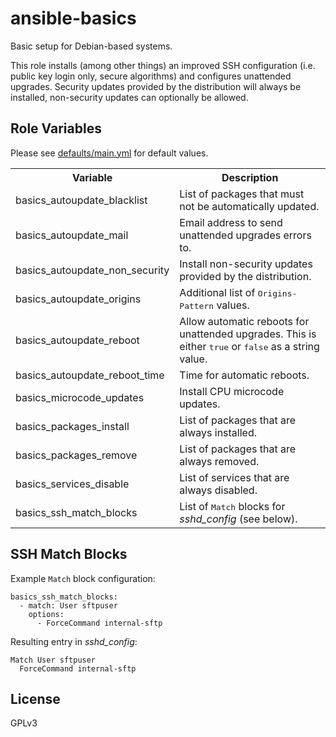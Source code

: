 ansible-basics
==============

Basic setup for Debian-based systems.

This role installs (among other things) an improved SSH configuration
(i.e. public key login only, secure algorithms) and configures unattended
upgrades. Security updates provided by the distribution will always be
installed, non-security updates can optionally be allowed.

Role Variables
--------------

Please see [defaults/main.yml](defaults/main.yml) for default values.

<table>
<tr>
  <th>Variable</th>
  <th>Description</th>
</tr>
<tr>
  <td>basics_autoupdate_blacklist</td>
  <td>List of packages that must not be automatically updated.</td>
</tr>
<tr>
  <td>basics_autoupdate_mail</td>
  <td>Email address to send unattended upgrades errors to.</td>
</tr>
<tr>
  <td>basics_autoupdate_non_security</td>
  <td>Install non-security updates provided by the distribution.</td>
</tr>
<tr>
  <td>basics_autoupdate_origins</td>
  <td>Additional list of <tt>Origins-Pattern</tt> values.</td>
</tr>
<tr>
  <td>basics_autoupdate_reboot</td>
  <td>
    Allow automatic reboots for unattended upgrades.
    This is either <tt>true</tt> or <tt>false</tt> as a string value.
  </td>
</tr>
<tr>
  <td>basics_autoupdate_reboot_time</td>
  <td>Time for automatic reboots.</td>
</tr>
<tr>
  <td>basics_microcode_updates</td>
  <td>Install CPU microcode updates.</td>
</tr>
<tr>
  <td>basics_packages_install</td>
  <td>List of packages that are always installed.</td>
</tr>
<tr>
  <td>basics_packages_remove</td>
  <td>List of packages that are always removed.</td>
</tr>
<tr>
  <td>basics_services_disable</td>
  <td>List of services that are always disabled.</td>
</tr>
<tr>
  <td>basics_ssh_match_blocks</td>
  <td>List of <tt>Match</tt> blocks for <i>sshd_config</i> (see below).</td>
</tr>
</table>

SSH Match Blocks
----------------

Example `Match` block configuration:

    basics_ssh_match_blocks:
      - match: User sftpuser
        options:
          - ForceCommand internal-sftp

Resulting entry in *sshd_config*:

    Match User sftpuser
      ForceCommand internal-sftp

License
-------

GPLv3

